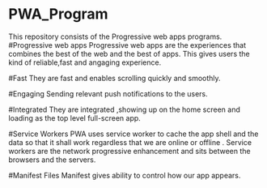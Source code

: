 # PWA_Program
This repository consists of the Progressive web apps programs.
#Progressive web apps
Progressive web apps are the experiences that combines the best of the web and the best of apps.
This gives users the kind of reliable,fast and angaging experience.

#Fast
They are fast and enables scrolling quickly and smoothly.

#Engaging
Sending relevant push notifications to the users.

#Integrated
They are integrated ,showing up on the home screen and loading as the top level full-screen app.

#Service Workers
PWA uses service worker to cache the app shell and the data so that it shall work regardless that we are online or offline .
Service workers are the network progressive enhancement and sits between the browsers and the servers.

#Manifest Files
Manifest gives ability to control how our app appears.



